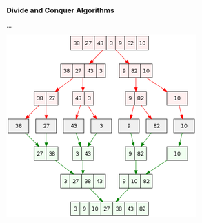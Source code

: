 ### Divide and Conquer Algorithms

...


![](../../art/Merge_sort_algorithm_diagram.svg.png?raw=true)
